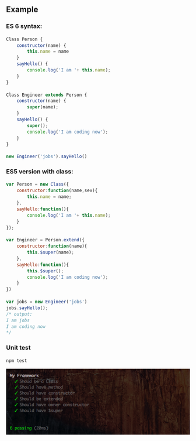 ## Example ##

### ES 6 syntax: ###

```js
Class Person {
    constructor(name) {
        this.name = name
    }
    sayHello() {
        console.log('I am '+ this.name);
    }
}

Class Engineer extends Person {
    constructor(name) {
        super(name);
    }
    sayHello() {
        super();
        console.log('I am coding now');
    }
}

new Engineer('jobs').sayHello()
```

### ES5 version with class: ###

```js
var Person = new Class({
    constructor:function(name,sex){
        this.name = name;
    },
    sayHello:function(){
        console.log('I am '+ this.name);
    }
});

var Engineer = Person.extend({
    constructor:function(name){
        this.$super(name);
    },
    sayHello:function(){
        this.$super();
        console.log('I am coding now');
    }
})

var jobs = new Engineer('jobs')
jobs.sayHello();
/* output: 
I am jobs
I am coding now
*/
```

### Unit test ###
```javascript
npm test
```
<img src="assets/image/test.png"  alt="test" align=center />
